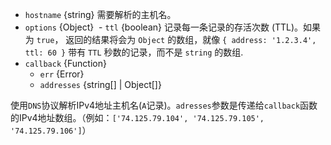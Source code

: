 <!-- YAML
added: v0.1.16
changes:
  - version: v7.2.0
    pr-url: https://github.com/nodejs/node/pull/9296
    description: This method now supports passing `options`,
                 specifically `options.ttl`.
-->
- `hostname` {string} 需要解析的主机名。
- `options` {Object}
  - `ttl` {boolean} 记录每一条记录的存活次数 (TTL)。如果为 `true`， 返回的结果将会为 `Object` 的数组，就像 `{ address: '1.2.3.4', ttl: 60 }` 带有 `TTL` 秒数的记录，而不是 `string` 的数组.
- `callback` {Function}
  - `err` {Error}
  - `addresses` {string[] | Object[]}

使用`DNS`协议解析IPv4地址主机名(`A`记录)。`adresses`参数是传递给`callback`函数的IPv4地址数组。（例如：`['74.125.79.104', '74.125.79.105', '74.125.79.106']`）


